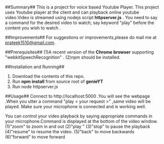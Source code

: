 ##Summary##
This is a  project for voice  based Youtube Player. 
This project uses Youtube player at the client and can playback online youtube video.Video is streamed using nodejs script **httpserver.js** .
You need to say a command for the desired video to watch; say keyword "play" before the content you wish to watch .

##Improvements##
For suggestions or improvements,please do mail me at prateek1510@gmail.com.

##Prerequisites##
(1)A recent version of the **Chrome browser** supporting "webkitSpeechRecognition" .
(2)npm should be installed.

##Installation and Running##
1. Download the contents of this repo.
2. Run **npm install** from source root of **genieYT**
3. Run node httpserver.js

##Usage##
Connect to http://localhost:5000 .You will see the webpage .When you utter a command "play < your request >" ,same video will be played.
Make sure your microphone is connected and is working well.

You can control your video playback by saying appropriate commands in your microphone.Command is displayed at the bottom of the video window.
(1)"zoom" to zoom in and out 
(2)"play <command for video to be played>"
(3)"stop" to pause the playback
(4)"resume" to resume the  video.
(5)"back" to move backwards 
(6)"forward" to move forward



